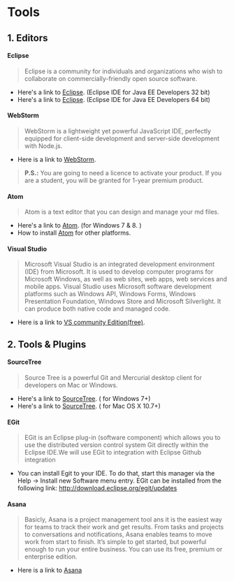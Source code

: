 # Tools

## 1. Editors

#### Eclipse
> Eclipse is a community for individuals and organizations who wish to collaborate on commercially-friendly open source software.
* Here's a link to [Eclipse](https://www.eclipse.org/downloads/download.php?file=/technology/epp/downloads/release/luna/SR1a/eclipse-jee-luna-SR1a-win32.zip&mirror_id=1163). (Eclipse IDE for Java EE Developers 32 bit)
* Here's a link to [Eclipse](https://www.eclipse.org/downloads/download.php?file=/technology/epp/downloads/release/luna/SR1a/eclipse-java-luna-SR1a-win32-x86_64.zip&mirror_id=1163). (Eclipse IDE for Java EE Developers 64 bit)

#### WebStorm
> WebStorm is a lightweight yet powerful JavaScript IDE, perfectly equipped for client-side development and server-side development with Node.js.
  - Here is a link to [WebStorm](https://www.jetbrains.com/webstorm/).

>**P.S.:** You are going to need a licence to activate your product. If you are a student, you will be granted for 1-year premium product.


#### Atom
> Atom is a text editor that you can design and manage your md files.
* Here's a link to [Atom](http://sourcetreeapp.com/download/). (for Windows 7 & 8. )
* How to install [Atom](https://github.com/atom/atom/blob/master/README.md#building) for other platforms.

#### Visual Studio
> Microsoft Visual Studio is an integrated development environment (IDE) from Microsoft. It is used to develop computer programs for Microsoft Windows, as well as web sites, web apps, web services and mobile apps. Visual Studio uses Microsoft software development platforms such as Windows API, Windows Forms, Windows Presentation Foundation, Windows Store and Microsoft Silverlight. It can produce both native code and managed code.
  - Here is a link to [VS community Edition(free)](https://www.visualstudio.com/tr/downloads/?rr=https%3A%2F%2Fwww.google.com%2F).

## 2. Tools & Plugins

#### SourceTree

> Source Tree is a powerful Git and Mercurial desktop client for developers on Mac or Windows.
* Here's a link to [SourceTree](http://sourcetreeapp.com/download/). ( for Windows 7+)
* Here's a link to [SourceTree](http://sourcetreeapp.com/download/). ( for Mac OS X 10.7+)

#### EGit
> EGit is an Eclipse plug-in (software component) which allows you to use the distributed version control system Git directly within the Eclipse IDE.We will use EGit to integration with Eclipse Github integration
- You can install Egit to your IDE. To do that, start this manager via the Help → Install new Software menu entry. EGit can be installed from the following link:
http://download.eclipse.org/egit/updates

#### Asana
> Basicly, Asana is a project management tool ans it is the easiest way for teams to track their work and get results. From tasks and projects to conversations and notifications, Asana enables teams to move work from start to finish. It’s simple to get started, but powerful enough to run your entire business. You can use its free, premium or enterprise edition.
- Here is a link to [Asana](www.asana.com/‎)
